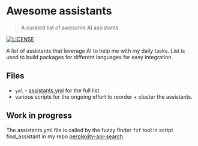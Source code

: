 # Awesome assistants

> A curated list of awesome AI assistants  

[![LICENSE](https://img.shields.io/badge/license-MIT-green)](LICENSE)

A list of assistants that leverage AI to help me with my daily tasks.
List is used to build packages for different languages for easy integration.

## Files

- `yml` - [assistants.yml](assistants.yml)  for the full list.
- various scripts for the ongoing effort to reorder + cluster the assistants.

## Work in progress

The assistants.yml file is called by the fuzzy finder `fzf` tool in script find_assistant in my repo [perplexity-api-search](https://github.com/knbknb/perplexity-api-search).
